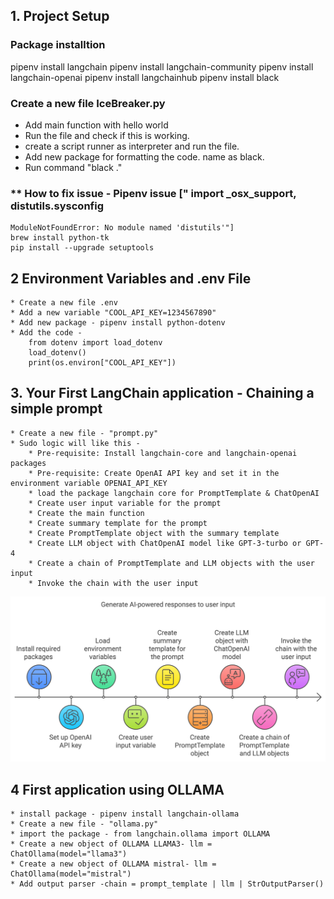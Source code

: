 ## 1. Project Setup


### Package installtion
pipenv install langchain
pipenv install langchain-community
pipenv install langchain-openai
pipenv install langchainhub
pipenv install black 


### Create a new file IceBreaker.py
   * Add main function with hello world
   * Run the file and check if this is working.
   * create a script runner as interpreter and run the file.
   * Add new package for formatting the code. name as black.
   * Run command "black ."

### ** How to fix issue - Pipenv issue ["  import _osx_support, distutils.sysconfig
    ModuleNotFoundError: No module named 'distutils'"]
    brew install python-tk
    pip install --upgrade setuptools





## 2 Environment Variables and .env File
    * Create a new file .env
    * Add a new variable "COOL_API_KEY=1234567890"
    * Add new package - pipenv install python-dotenv
    * Add the code - 
        from dotenv import load_dotenv
        load_dotenv()
        print(os.environ["COOL_API_KEY"])

## 3. Your First LangChain application - Chaining a simple prompt
    * Create a new file - "prompt.py"
    * Sudo logic will like this -  
        * Pre-requisite: Install langchain-core and langchain-openai packages
        * Pre-requisite: Create OpenAI API key and set it in the environment variable OPENAI_API_KEY
        * load the package langchain core for PromptTemplate & ChatOpenAI
        * Create user input variable for the prompt
        * Create the main function
        * Create summary template for the prompt
        * Create PromptTemplate object with the summary template
        * Create LLM object with ChatOpenAI model like GPT-3-turbo or GPT-4
        * Create a chain of PromptTemplate and LLM objects with the user input
        * Invoke the chain with the user input
![Basic-langchain-promt_01.png](resources/Basic-langchain-promt_01.png)

## 4 First application using OLLAMA
    * install package - pipenv install langchain-ollama
    * Create a new file - "ollama.py"
    * import the package - from langchain.ollama import OLLAMA
    * Create a new object of OLLAMA LLAMA3- llm = ChatOllama(model="llama3")
    * Create a new object of OLLAMA mistral- llm = ChatOllama(model="mistral")
    * Add output parser -chain = prompt_template | llm | StrOutputParser()

    